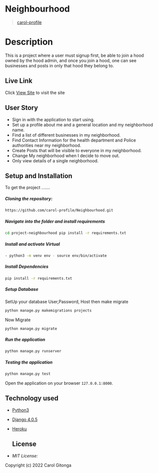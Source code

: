 # Neighbourhood


>[carol-profile](https://github.com/carol-profile)  
  
# Description  
This is a project where a user must signup first, be able to join a hood owned by the hood admin, and once you join a hood, one can see businesses and posts in only that hood they belong to.
##  Live Link  
 Click [View Site]()  to visit the site
  
## User Story  
  
* Sign in with the application to start using.
* Set up a profile about me and a general location and my neighborhood name.
* Find a list of different businesses in my neighborhood.
* Find Contact Information for the health department and Police authorities near my neighborhood.
* Create Posts that will be visible to everyone in my neighborhood.
* Change My neighborhood when I decide to move out.
* Only view details of a single neighborhood. 
  

  
## Setup and Installation  
To get the project .......  
  
##### Cloning the repository:  
 ```bash 
 https://github.com/carol-profile/Neighbourhood.git 
```
##### Navigate into the folder and install requirements  
 ```bash 
cd project-neighbourhood pip install -r requirements.txt 
```
##### Install and activate Virtual  
 ```bash 
- python3 -m venv env - source env/bin/activate  
```  
##### Install Dependencies  
 ```bash 
 pip install -r requirements.txt 
```  
 ##### Setup Database  
  SetUp your database User,Password, Host then make migrate  
 ```bash 
python manage.py makemigrations projects
 ``` 
 Now Migrate  
 ```bash 
 python manage.py migrate 
```
##### Run the application  
 ```bash 
 python manage.py runserver 
``` 
##### Testing the application  
 ```bash 
 python manage.py test 
```
Open the application on your browser `127.0.0.1:8000`.  
  
 
## Technology used  
  
* [Python3](https://www.python.org/)  
* [Django 4.0.5](https://docs.djangoproject.com/en/2.2/)  
* [Heroku](https://heroku.com)  
  
   ## License
* *MIT License:*

Copyright (c) 2022 Carol Gitonga
